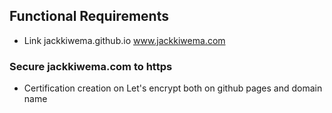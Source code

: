 ## Functional Requirements
- Link jackkiwema.github.io www.jackkiwema.com

### Secure jackkiwema.com to https
- Certification creation on Let's encrypt both on github pages and domain name


